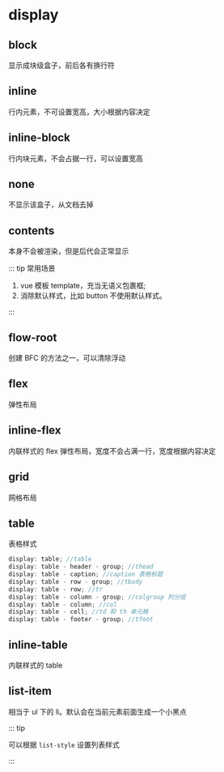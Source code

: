 # display

## block

显示成块级盒子，前后各有换行符

## inline

行内元素，不可设置宽高，大小根据内容决定

## inline-block

行内块元素，不会占据一行，可以设置宽高

## none

不显示该盒子，从文档去掉

## contents

本身不会被渲染，但是后代会正常显示

::: tip 常用场景

1.  vue 模板 template，充当无语义包裹框;
2.  消除默认样式，比如 button 不使用默认样式。

:::

## flow-root

创建 BFC 的方法之一，可以清除浮动

## flex

弹性布局

## inline-flex

内联样式的 flex 弹性布局，宽度不会占满一行，宽度根据内容决定

## grid

网格布局

## table

表格样式

```js
display: table; //table
display: table - header - group; //thead
display: table - caption; //caption 表格标题
display: table - row - group; //tbody
display: table - row; //tr
display: table - column - group; //colgroup 列分组
display: table - column; //col
display: table - cell; //td 和 th 单元格
display: table - footer - group; //tfoot
```

## inline-table

内联样式的 table

## list-item

相当于 ul 下的 li。默认会在当前元素前面生成一个小黑点

::: tip

可以根据 `list-style` 设置列表样式

:::
